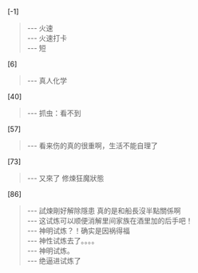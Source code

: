 
[-1] 
>--- 火速<br>
>--- 火速打卡<br>
>--- 短<br>

[6] 
>--- 真人化学<br>

[40] 
>--- 抓虫：看不到<br>

[57] 
>--- 看来伤的真的很重啊，生活不能自理了<br>

[73] 
>--- 又來了 修煉狂魔狀態<br>

[86] 
>--- 試煉剛好解除隱患 真的是和船長沒半點關係啊<br>
>--- 这试炼可以顺便消解里间家族在酒里加的后手吧！<br>
>--- 神明试炼？！确实是因祸得福<br>
>--- 神性试炼去了。。。。<br>
>--- 神明试炼。<br>
>--- 绝逼进试炼了<br>
